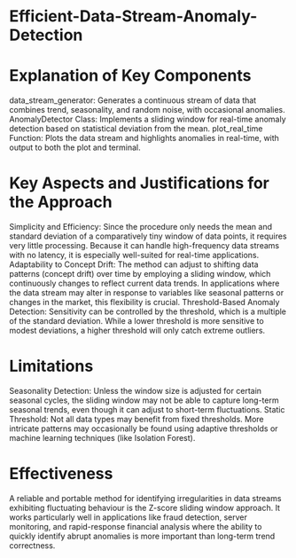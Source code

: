# Efficient-Data-Stream-Anomaly-Detection

# Explanation of Key Components
data_stream_generator: 
    Generates a continuous stream of data that combines trend, seasonality, and random noise, with occasional anomalies.
AnomalyDetector Class: 
    Implements a sliding window for real-time anomaly detection based on statistical deviation from the mean.
plot_real_time Function: 
    Plots the data stream and highlights anomalies in real-time, with output to both the plot and terminal.
    

# Key Aspects and Justifications for the Approach
Simplicity and Efficiency:
    Since the procedure only needs the mean and standard deviation of a comparatively tiny window of data points, it requires very little processing.
    Because it can handle high-frequency data streams with no latency, it is especially well-suited for real-time applications.
Adaptability to Concept Drift:
    The method can adjust to shifting data patterns (concept drift) over time by employing a sliding window, which continuously changes to reflect current data trends.
    In applications where the data stream may alter in response to variables like seasonal patterns or changes in the market, this flexibility is crucial.
Threshold-Based Anomaly Detection:
    Sensitivity can be controlled by the threshold, which is a multiple of the standard deviation. While a lower threshold is more sensitive to modest deviations, a higher threshold will only catch extreme outliers.
    

# Limitations
Seasonality Detection: 
    Unless the window size is adjusted for certain seasonal cycles, the sliding window may not be able to capture long-term seasonal trends, even though it can adjust to short-term fluctuations.
Static Threshold: 
    Not all data types may benefit from fixed thresholds. More intricate patterns may occasionally be found using adaptive thresholds or machine learning techniques (like Isolation Forest).

    
# Effectiveness
A reliable and portable method for identifying irregularities in data streams exhibiting fluctuating behaviour is the Z-score sliding window approach. It works particularly well in applications like fraud detection, server monitoring, and rapid-response financial analysis where the ability to quickly identify abrupt anomalies is more important than long-term trend correctness.
